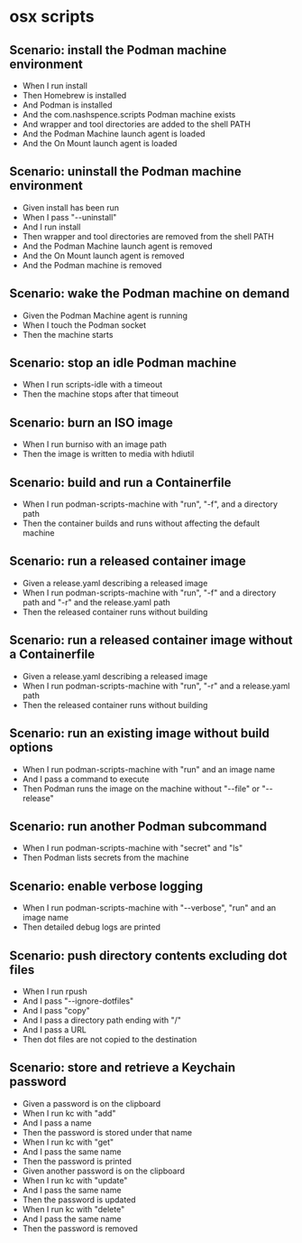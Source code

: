# osx scripts

## Scenario: install the Podman machine environment
* When I run install
* Then Homebrew is installed
* And Podman is installed
* And the com.nashspence.scripts Podman machine exists
* And wrapper and tool directories are added to the shell PATH
* And the Podman Machine launch agent is loaded
* And the On Mount launch agent is loaded

## Scenario: uninstall the Podman machine environment
* Given install has been run
* When I pass "--uninstall"
* And I run install
* Then wrapper and tool directories are removed from the shell PATH
* And the Podman Machine launch agent is removed
* And the On Mount launch agent is removed
* And the Podman machine is removed

## Scenario: wake the Podman machine on demand
* Given the Podman Machine agent is running
* When I touch the Podman socket
* Then the machine starts

## Scenario: stop an idle Podman machine
* When I run scripts-idle with a timeout
* Then the machine stops after that timeout

## Scenario: burn an ISO image
* When I run burniso with an image path
* Then the image is written to media with hdiutil

## Scenario: build and run a Containerfile
* When I run podman-scripts-machine with "run", "-f", and a directory path
* Then the container builds and runs without affecting the default machine

## Scenario: run a released container image
* Given a release.yaml describing a released image
* When I run podman-scripts-machine with "run", "-f" and a directory path and "-r" and the release.yaml path
* Then the released container runs without building

## Scenario: run a released container image without a Containerfile
* Given a release.yaml describing a released image
* When I run podman-scripts-machine with "run", "-r" and a release.yaml path
* Then the released container runs without building

## Scenario: run an existing image without build options
* When I run podman-scripts-machine with "run" and an image name
* And I pass a command to execute
* Then Podman runs the image on the machine without "--file" or "--release"

## Scenario: run another Podman subcommand
* When I run podman-scripts-machine with "secret" and "ls"
* Then Podman lists secrets from the machine

## Scenario: enable verbose logging
* When I run podman-scripts-machine with "--verbose", "run" and an image name
* Then detailed debug logs are printed

## Scenario: push directory contents excluding dot files
* When I run rpush
* And I pass "--ignore-dotfiles"
* And I pass "copy"
* And I pass a directory path ending with "/"
* And I pass a URL
* Then dot files are not copied to the destination

## Scenario: store and retrieve a Keychain password
* Given a password is on the clipboard
* When I run kc with "add"
* And I pass a name
* Then the password is stored under that name
* When I run kc with "get"
* And I pass the same name
* Then the password is printed
* Given another password is on the clipboard
* When I run kc with "update"
* And I pass the same name
* Then the password is updated
* When I run kc with "delete"
* And I pass the same name
* Then the password is removed
